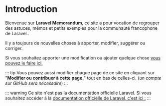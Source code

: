 # Introduction

Bienvenue sur **Laravel Memorandum**, ce site a pour vocation de regrouper des astuces, mémos et petits exemples pour la communauté francophone de Laravel..

Il y a toujours de nouvelles choses à apporter, modifier, suggérer ou corriger.

Si vous souhaitez apporter une modification ou ajouter quelque chose [vous pouvez le faire ici.](https://github.com/d0tcom/laravel-memos/issues)

::: tip
Vous pouvez aussi modifier chaque page de ce site en cliquant sur "**Modifier ou contribuer à cette page.**" tout en bas de celles-ci. (_un compte sur GitHub sera nécessaire_)
:::

::: warning
Ce site n'est pas la documentation officielle Laravel. Si vous souhaitez accéder à la [documentation officielle de Laravel, c'est ici :](https://laravel.com/docs/8.x)
:::
